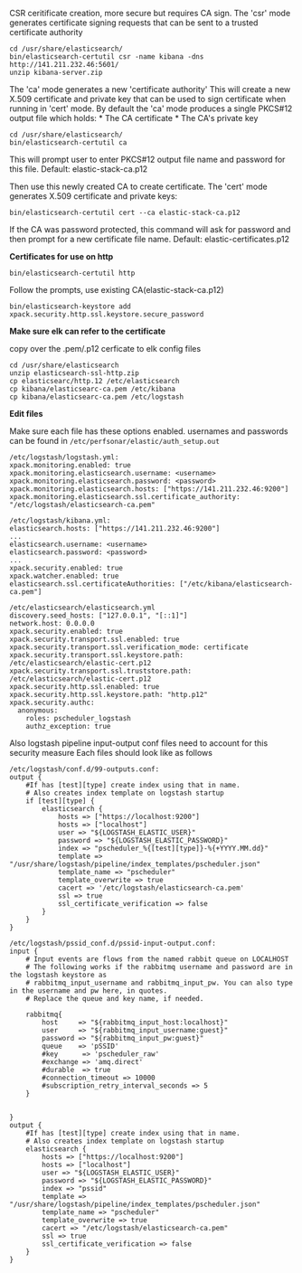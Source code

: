 CSR ceritificate creation, more secure but requires CA sign. The 'csr' mode generates certificate signing requests that can be sent to
a trusted certificate authority
```
cd /usr/share/elasticsearch/
bin/elasticsearch-certutil csr -name kibana -dns http://141.211.232.46:5601/
unzip kibana-server.zip
```

The 'ca' mode generates a new 'certificate authority'
This will create a new X.509 certificate and private key that can be used
to sign certificate when running in 'cert' mode.
By default the 'ca' mode produces a single PKCS#12 output file which holds:
    * The CA certificate
    * The CA's private key

```
cd /usr/share/elasticsearch/
bin/elasticsearch-certutil ca
```
This will prompt user to enter PKCS#12 output file name and password for this file. Default: elastic-stack-ca.p12


Then use this newly created CA to create certificate. The 'cert' mode generates X.509 certificate and private keys:

```
bin/elasticsearch-certutil cert --ca elastic-stack-ca.p12

```
If the CA was password protected, this command will ask for password and then prompt for a new certificate file name. Default: elastic-certificates.p12


**Certificates for use on http**

```
bin/elasticsearch-certutil http
```
Follow the prompts, use existing CA(elastic-stack-ca.p12)



```
bin/elasticsearch-keystore add xpack.security.http.ssl.keystore.secure_password

```

**Make sure elk can refer to the certificate**

copy over the .pem/.p12 cerficate to elk config files
```
cd /usr/share/elasticsearch
unzip elasticsearch-ssl-http.zip
cp elasticsearc/http.12 /etc/elasticsearch
cp kibana/elasticsearc-ca.pem /etc/kibana
cp kibana/elasticsearc-ca.pem /etc/logstash
```

**Edit files**

Make sure each file has these options enabled. usernames and passwords can be found in `/etc/perfsonar/elastic/auth_setup.out`

```
/etc/logstash/logstash.yml:
xpack.monitoring.enabled: true
xpack.monitoring.elasticsearch.username: <username>
xpack.monitoring.elasticsearch.password: <password>
xpack.monitoring.elasticsearch.hosts: ["https://141.211.232.46:9200"]
xpack.monitoring.elasticsearch.ssl.certificate_authority: "/etc/logstash/elasticsearch-ca.pem"
```

```
/etc/logstash/kibana.yml:
elasticsearch.hosts: ["https://141.211.232.46:9200"]
...
elasticsearch.username: <username>
elasticsearch.password: <password>
...
xpack.security.enabled: true
xpack.watcher.enabled: true
elasticsearch.ssl.certificateAuthorities: ["/etc/kibana/elasticsearch-ca.pem"]
```

```
/etc/elasticsearch/elasticsearch.yml
discovery.seed_hosts: ["127.0.0.1", "[::1]"]
network.host: 0.0.0.0
xpack.security.enabled: true
xpack.security.transport.ssl.enabled: true
xpack.security.transport.ssl.verification_mode: certificate
xpack.security.transport.ssl.keystore.path: /etc/elasticsearch/elastic-cert.p12
xpack.security.transport.ssl.truststore.path: /etc/elasticsearch/elastic-cert.p12
xpack.security.http.ssl.enabled: true
xpack.security.http.ssl.keystore.path: "http.p12"
xpack.security.authc:
  anonymous:
    roles: pscheduler_logstash
    authz_exception: true
```

Also logstash pipeline input-output conf files need to account for this security measure
Each files should look like as follows

```
/etc/logstash/conf.d/99-outputs.conf:
output {
    #If has [test][type] create index using that in name.
    # Also creates index template on logstash startup
    if [test][type] {
        elasticsearch {
            hosts => ["https://localhost:9200"]
            hosts => ["localhost"]
            user => "${LOGSTASH_ELASTIC_USER}"
            password => "${LOGSTASH_ELASTIC_PASSWORD}"
            index => "pscheduler_%{[test][type]}-%{+YYYY.MM.dd}"
            template => "/usr/share/logstash/pipeline/index_templates/pscheduler.json"
            template_name => "pscheduler"
            template_overwrite => true
            cacert => '/etc/logstash/elasticsearch-ca.pem'
            ssl => true
            ssl_certificate_verification => false
        }
    }
}
```

```
/etc/logstash/pssid_conf.d/pssid-input-output.conf:
input {
    # Input events are flows from the named rabbit queue on LOCALHOST
    # The following works if the rabbitmq username and password are in the logstash keystore as
    # rabbitmq_input_username and rabbitmq_input_pw. You can also type in the username and pw here, in quotes.
    # Replace the queue and key name, if needed.

    rabbitmq{
        host     => "${rabbitmq_input_host:localhost}"
        user     => "${rabbitmq_input_username:guest}"
        password => "${rabbitmq_input_pw:guest}"
        queue    => 'pSSID'
        #key      => 'pscheduler_raw'
        #exchange => 'amq.direct'
        #durable  => true
        #connection_timeout => 10000
        #subscription_retry_interval_seconds => 5
    }


}
output {
    #If has [test][type] create index using that in name.
    # Also creates index template on logstash startup
    elasticsearch {
        hosts => ["https://localhost:9200"]
        hosts => ["localhost"]
        user => "${LOGSTASH_ELASTIC_USER}"
        password => "${LOGSTASH_ELASTIC_PASSWORD}"
        index => "pssid"
        template => "/usr/share/logstash/pipeline/index_templates/pscheduler.json"
        template_name => "pscheduler"
        template_overwrite => true
        cacert => "/etc/logstash/elasticsearch-ca.pem"
        ssl => true
        ssl_certificate_verification => false
    }
}
```
